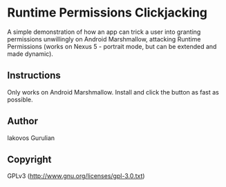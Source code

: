 # Runtime Permissions Clickjacking
A simple demonstration of how an app can trick a user into granting permissions unwillingly on Android Marshmallow, attacking Runtime Permissions (works on Nexus 5 - portrait mode, but can be extended and made dynamic).

## Instructions
Only works on Android Marshmallow. Install and click the button as fast as possible.

## Author
Iakovos Gurulian

## Copyright
GPLv3 (http://www.gnu.org/licenses/gpl-3.0.txt)
